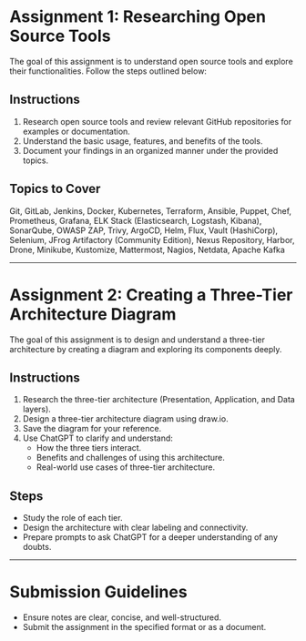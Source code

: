 # Assignment 1: Researching Open Source Tools

The goal of this assignment is to understand open source tools and explore their functionalities. Follow the steps outlined below:

## Instructions
1. Research open source tools and review relevant GitHub repositories for examples or documentation.
2. Understand the basic usage, features, and benefits of the tools.
3. Document your findings in an organized manner under the provided topics.

## Topics to Cover
Git, GitLab, Jenkins, Docker, Kubernetes, Terraform, Ansible, Puppet, Chef, Prometheus, Grafana, ELK Stack (Elasticsearch, Logstash, Kibana), SonarQube, OWASP ZAP, Trivy, ArgoCD, Helm, Flux, Vault (HashiCorp), Selenium, JFrog Artifactory (Community Edition), Nexus Repository, Harbor, Drone, Minikube, Kustomize, Mattermost, Nagios, Netdata, Apache Kafka

---

# Assignment 2: Creating a Three-Tier Architecture Diagram

The goal of this assignment is to design and understand a three-tier architecture by creating a diagram and exploring its components deeply.

## Instructions
1. Research the three-tier architecture (Presentation, Application, and Data layers).
2. Design a three-tier architecture diagram using draw.io.
3. Save the diagram for your reference.
4. Use ChatGPT to clarify and understand:
   - How the three tiers interact.
   - Benefits and challenges of using this architecture.
   - Real-world use cases of three-tier architecture.

## Steps
- Study the role of each tier.
- Design the architecture with clear labeling and connectivity.
- Prepare prompts to ask ChatGPT for a deeper understanding of any doubts.

---

# Submission Guidelines
- Ensure notes are clear, concise, and well-structured.
- Submit the assignment in the specified format or as a document.


